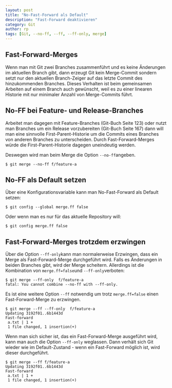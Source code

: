 ```yaml
---
layout: post
title: "No-Fast-Forward als Default"
description: "Fast-Forward deaktivieren"
category: Git
author: rp
tags: [Git, --no-ff, --ff, --ff-only, merge]
---
```


Fast-Forward-Merges
-------------------
Wenn man mit Git zwei Branches zusammenführt und es keine Änderungen im aktuellen Branch
gibt, dann erzeugt Git kein Merge-Commit sondern setzt nur den aktuellen Branch-Zeiger auf
das letzte Commit des hinzukommenden Branches.
Dieses Verhalten ist beim gemeinsamen Arbeiten auf einem Branch auch gewünscht, weil es zu
einer linearen Historie mit nur minimaler Anzahl von Merge-Commits führt.

No-FF bei Feature- und Release-Branches
---------------------------------------
Arbeitet man dagegen mit Feature-Branches (Git-Buch Seite 123) oder nutzt man
Branches um ein Release vorzubereiten (Git-Buch Seite 167) dann will man eine sinnvolle
First-Parent-Historie um die Commits eines Branches von anderen Branches zu unterscheiden.
Durch Fast-Forward-Merges würde die First-Parent-Historie dagegen uneindeutig werden.

Deswegen wird man beim Merge die Option `--no-ff`angeben.

	$ git merge --no-ff f/feature-a  

No-FF als Default setzen
------------------------
Über eine Konfigurationsvariable kann man No-Fast-Forward als Default setzen:

	$ git config --global merge.ff false

Oder wenn man es nur für das aktuelle Repository will:

	$ git config merge.ff false

Fast-Forward-Merges trotzdem erzwingen
--------------------------------------
Über die Option `--ff-only`kann man normalerweise Erzwingen, dass ein Merge als Fast-Forward-Merge
durchgeführt wird. Falls es Änderungen in beiden Branches gibt, wird der Merge scheitern.
Allerdings ist die Kombination von `merge.ff=false`und `--ff-only`verboten:

	$ git merge --ff-only  f/feature-a
	fatal: You cannot combine --no-ff with --ff-only.

Es ist eine weitere Option `--ff` notwendig um trotz `merge.ff=false` einen Fast-Forward-Merge zu erzwingen.

	$ git merge --ff --ff-only  f/feature-a
	Updating 3192f01..6b1443d
	Fast-forward
	 a.txt | 1 +
	 1 file changed, 1 insertion(+)

Wenn man sich sicher ist, das ein Fast-Forward-Merge ausgeführt wird, kann man auch die Option `--ff-only` weglassen.
Dann verhält sich Git wieder wie im Default-Zustand - wenn ein Fast-Forward möglich ist, wird dieser durchgeführt.

	$ git merge --ff f/feature-a
	Updating 3192f01..6b1443d
	Fast-forward
	 a.txt | 1 +
	 1 file changed, 1 insertion(+)
